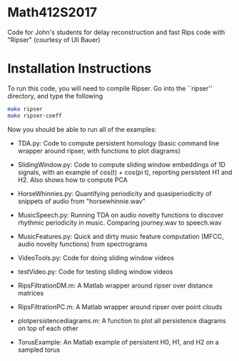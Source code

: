 # Math412S2017
Code for John's students for delay reconstruction and fast Rips code with "Ripser" (courtesy of Uli Bauer)

# Installation Instructions

To run this code, you will need to compile Ripser.  Go into the ``ripser'' directory, and type the following

~~~~~ bash
make ripser
make ripser-coeff
~~~~~

Now you should be able to run all of the examples:

* TDA.py: Code to compute persistent homology (basic command line wrapper around ripser, with functions to plot diagrams)

* SlidingWindow.py: Code to compute sliding window embeddings of 1D signals, with an example of cos(t) + cos(pi t), reporting persistent H1 and H2.  Also shows how to compute PCA

* HorseWhinnies.py: Quantifying periodicity and quasiperiodicity of snippets of audio from "horsewhinnie.wav"

* MusicSpeech.py: Running TDA on audio novelty functions to discover rhythmic periodicity in music.  Comparing journey.wav to speech.wav

* MusicFeatures.py: Quick and dirty music feature computation (MFCC, audio novelty functions) from spectrograms

* VideoTools.py: Code for doing sliding window videos

* testVideo.py: Code for testing sliding window videos

* RipsFiltrationDM.m: A Matlab wrapper around ripser over distance matrices

* RipsFiltrationPC.m: A Matlab wrapper around ripser over point clouds

* plotpersistencediagrams.m: A function to plot all persistence diagrams on top of each other

* TorusExample: An Matlab example of persistent H0, H1, and H2 on a sampled torus
